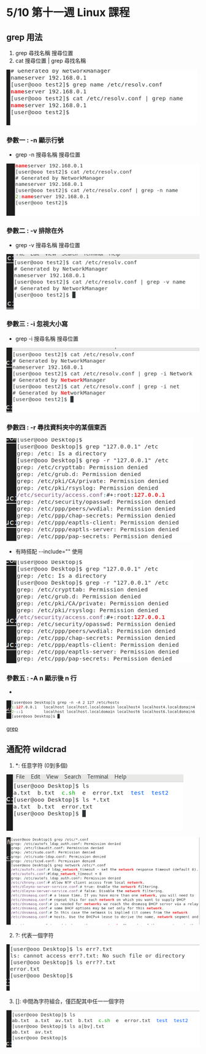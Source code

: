 # 5/10 第十一週 Linux 課程

## grep 用法
1. grep 尋找名稱 搜尋位置
2. cat 搜尋位置 | grep 尋找名稱

![](https://github.com/yucing/linux/blob/main/picture/grep.png)

### 參數一 : -n 顯示行號
* grep -n 搜尋名稱 搜尋位置

![](https://github.com/yucing/linux/blob/main/picture/grep2.png)

### 參數二 : -v 排除在外
* grep -v 搜尋名稱 搜尋位置

![](https://github.com/yucing/linux/blob/main/picture/grep3.png)

### 參數三 : -i 忽視大小寫
* grep -i 搜尋名稱 搜尋位置

![](https://github.com/yucing/linux/blob/main/picture/grep4.png)

### 參數四 : -r 尋找資料夾中的某個東西

![](https://github.com/yucing/linux/blob/main/picture/grep5.png)

* 有時搭配 --include="" 使用

![](https://github.com/yucing/linux/blob/main/picture/grep5.png)

### 參數五 : -A n 顯示後 n 行
* 

![](https://github.com/yucing/linux/blob/main/picture/grep7.png)

[grep](https://dotblogs.com.tw/xerion30476/2021/05/21/Linux)

## 通配符 wildcrad
1. *: 任意字符 (0到多個)

![](https://github.com/yucing/linux/blob/main/picture/ls1.png)

![](https://github.com/yucing/linux/blob/main/picture/ls4.png)

2. ?: 代表一個字符

![](https://github.com/yucing/linux/blob/main/picture/ls2.png)

3. []: 中間為字符組合，僅匹配其中任一一個字符

![](https://github.com/yucing/linux/blob/main/picture/ls3.png)